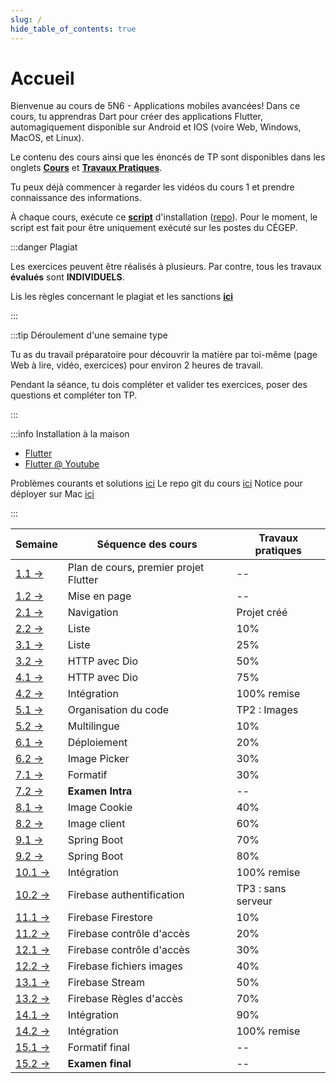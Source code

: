 ```yaml
---
slug: /
hide_table_of_contents: true
---
```


# Accueil

<Row>

<Column>

Bienvenue au cours de 5N6 - Applications mobiles avancées! Dans ce cours, tu apprendras Dart pour créer des applications Flutter, automagiquement disponible sur Android et IOS (voire Web, Windows, MacOS, et Linux).

Le contenu des cours ainsi que les énoncés de TP sont disponibles dans les onglets **[Cours](cours/intro)** et **[Travaux Pratiques](tp/tp1)**.

Tu peux déjà commencer à regarder les vidéos du cours 1 et prendre connaissance des informations.

À chaque cours, exécute ce **[script](https://raw.githubusercontent.com/departement-info-cem/scripts-mobile/main/installation-mobile.ps1)** d'installation ([repo](https://github.com/departement-info-cem/scripts-mobile)). Pour le moment, le script est fait pour être uniquement exécuté sur les postes du CÉGEP.


</Column>

<Column>


:::danger Plagiat

Les exercices peuvent être réalisés à plusieurs. Par contre, tous les travaux **évalués** sont **INDIVIDUELS**.

Lis les règles concernant le plagiat et les sanctions **[ici](https://info.cegepmontpetit.ca/plagiat)**

:::

:::tip Déroulement d'une semaine type

Tu as du travail préparatoire pour découvrir la matière par toi-même (page Web à lire, vidéo, exercices) pour environ 2 heures de travail.

Pendant la séance, tu dois compléter et valider tes exercices, poser des questions et compléter ton TP.

:::

:::info Installation à la maison
- [Flutter](https://flutter.dev/)
- [Flutter @ Youtube](https://www.youtube.com/c/flutterdev/videos)

Problèmes courants et solutions [ici](solutions)
Le repo git du cours [ici](https://github.com/departement-info-cem/5N6-mobile-2)
Notice pour déployer sur Mac [ici](mac)

:::


</Column>

</Row>

| Semaine                                   | Séquence des cours                    | Travaux pratiques  |
|-------------------------------------------|---------------------------------------|--------------------|
| [1.1 →](cours/intro)                      | Plan de cours, premier projet Flutter | --                 |
| [1.2 →](cours/layout)                     | Mise en page                          | --                 |
| [2.1 →](cours/navigation)                 | Navigation                            | Projet créé        |
| [2.2 →](cours/liste)                      | Liste                                 | 10%                |
| [3.1 →](cours/liste)                      | Liste                                 | 25%                |
| [3.2 →](cours/dio)                        | HTTP avec Dio                         | 50%                |
| [4.1 →](cours/dio)                        | HTTP avec Dio                         | 75%                |
| [4.2 →](cours/integration)                | Intégration                           | 100% remise        |
| [5.1 →](cours/organisation)               | Organisation du code                  | TP2 : Images       |
| [5.2 →](cours/multilingue)                | Multilingue                           | 10%                |
| [6.1 →](cours/deploiement)                | Déploiement                           | 20%                |
| [6.2 →](cours/image-picker)               | Image Picker                          | 30%                |
| [7.1 →](cours/formatif-intra)             | Formatif                              | 30%                |
| [7.2 →](cours/examen)                     | **Examen Intra**                      | --                 |
| [8.1 →](cours/image-cookie)               | Image Cookie                          | 40%                |
| [8.2 →](cours/image-client)               | Image client                          | 60%                |
| [9.1 →](cours/springboot-delete)          | Spring Boot                           | 70%                |
| [9.2 →](cours/springboot-delete)          | Spring Boot                           | 80%                |
| [10.1 →](cours/integration)               | Intégration                           | 100% remise        |
| [10.2 →](cours/firebase-authentification) | Firebase authentification             | TP3 : sans serveur |
| [11.1 →](cours/firebase-datastore)        | Firebase Firestore                    | 10%                |
| [11.2 →](cours/firebase-access-control)   | Firebase contrôle d'accès             | 20%                |
| [12.1 →](cours/firebase-access-control)   | Firebase contrôle d'accès             | 30%                |
| [12.2 →](cours/firebase-storage)          | Firebase fichiers images              | 40%                |
| [13.1 →](cours/firebase-stream)           | Firebase Stream                       | 50%                |
| [13.2 →](cours/firebase-rules)            | Firebase Règles d'accès               | 70%                |
| [14.1 →](cours/integration)               | Intégration                           | 90%                |
| [14.2 →](cours/integration)               | Intégration                           | 100% remise        |
| [15.1 →](cours/formatif-final)            | Formatif final                        | --                 |
| [15.2 →](cours/examen)                    | **Examen final**                      | --                 |
